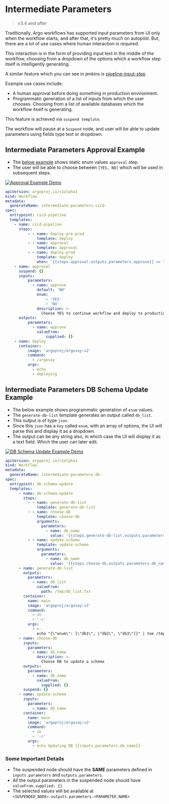 # Intermediate Parameters

> v3.4 and after

Traditionally, Argo workflows has supported input parameters from UI only when the workflow starts,
and after that, it's pretty much on autopilot. But, there are a lot of use cases where human interaction is required.

This interaction is in the form of providing input text in the middle of the workflow, choosing from a dropdown of the options which a workflow step itself is intelligently generating.

A similar feature which you can see in jenkins is [pipeline-input-step](https://www.jenkins.io/doc/pipeline/steps/pipeline-input-step/)

Example use cases include:

- A human approval before doing something in production environment.
- Programmatic generation of a list of inputs from which the user chooses.
Choosing from a list of available databases which the workflow itself is generating.

This feature is achieved via `suspend template`.

The workflow will pause at a `Suspend` node, and user will be able to update parameters using fields type text or dropdown.

## Intermediate Parameters Approval Example

- The [below example](https://raw.githubusercontent.com/argoproj/argo-workflows/master/examples/intermediate-parameters.yaml) shows static enum values `approval` step.
- The user will be able to choose between `[YES, NO]` which will be used in subsequent steps.

[![Approval Example Demo](https://img.youtube.com/vi/eyeZ2oddwWE/0.jpg)](https://youtu.be/eyeZ2oddwWE)

```yaml
apiVersion: argoproj.io/v1alpha1
kind: Workflow
metadata:
  generateName: intermediate-parameters-cicd-
spec:
  entrypoint: cicd-pipeline
  templates:
    - name: cicd-pipeline
      steps:
          - - name: deploy-pre-prod
              template: deploy
          - - name: approval
              template: approval
          - - name: deploy-prod
              template: deploy
              when: '{{steps.approval.outputs.parameters.approve}} == YES'
    - name: approval
      suspend: {}
      inputs:
          parameters:
            - name: approve
              default: 'NO'
              enum:
                  - 'YES'
                  - 'NO'
              description: >-
                Choose YES to continue workflow and deploy to production
      outputs:
          parameters:
            - name: approve
              valueFrom:
                  supplied: {}
    - name: deploy
      container:
          image: 'argoproj/argosay:v2'
          command:
            - /argosay
          args:
            - echo
            - deploying
```

## Intermediate Parameters DB Schema Update Example

- The below example shows programmatic generation of `enum` values.
- The `generate-db-list` template generates an output called `db_list`.
- This output is of type `json`.
- Since this `json` has a `key` called `enum`, with an array of options, the UI will parse this and display it as a dropdown.
- The output can be any string also, in which case the UI will display it as a text field. Which the user can later edit.

[![DB Schema Update Example Demo](https://img.youtube.com/vi/QgE-1782YJc/0.jpg)](https://youtu.be/QgE-1782YJc)

```yaml
apiVersion: argoproj.io/v1alpha1
kind: Workflow
metadata:
  generateName: intermediate-parameters-db-
spec:
  entrypoint: db-schema-update
  templates:
      - name: db-schema-update
        steps:
          - - name: generate-db-list
              template: generate-db-list
          - - name: choose-db
              template: choose-db
              arguments:
                parameters:
                  - name: db_name
                    value: '{{steps.generate-db-list.outputs.parameters.db_list}}'
          - - name: update-schema
              template: update-schema
              arguments:
                parameters:
                  - name: db_name
                    value: '{{steps.choose-db.outputs.parameters.db_name}}'
      - name: generate-db-list
        outputs:
          parameters:
            - name: db_list
              valueFrom:
                path: /tmp/db_list.txt
        container:
          name: main
          image: 'argoproj/argosay:v2'
          command:
            - sh
            - '-c'
          args:
            - >-
              echo "{\"enum\": [\"db1\", \"db2\", \"db3\"]}" | tee /tmp/db_list.txt
      - name: choose-db
        inputs:
          parameters:
            - name: db_name
              description: >-
                Choose DB to update a schema
        outputs:
          parameters:
            - name: db_name
              valueFrom:
                supplied: {}
        suspend: {}
      - name: update-schema
        inputs:
          parameters:
            - name: db_name
        container:
          name: main
          image: 'argoproj/argosay:v2'
          command:
            - sh
            - '-c'
          args:
            - echo Updating DB {{inputs.parameters.db_name}}
```

### Some Important Details

- The suspended node should have the **SAME** parameters defined in `inputs.parameters` and `outputs.parameters`.
- All the output parameters in the suspended node should have `valueFrom.supplied: {}`
- The selected values will be available at `<SUSPENDED_NODE>.outputs.parameters.<PARAMETER_NAME>`
